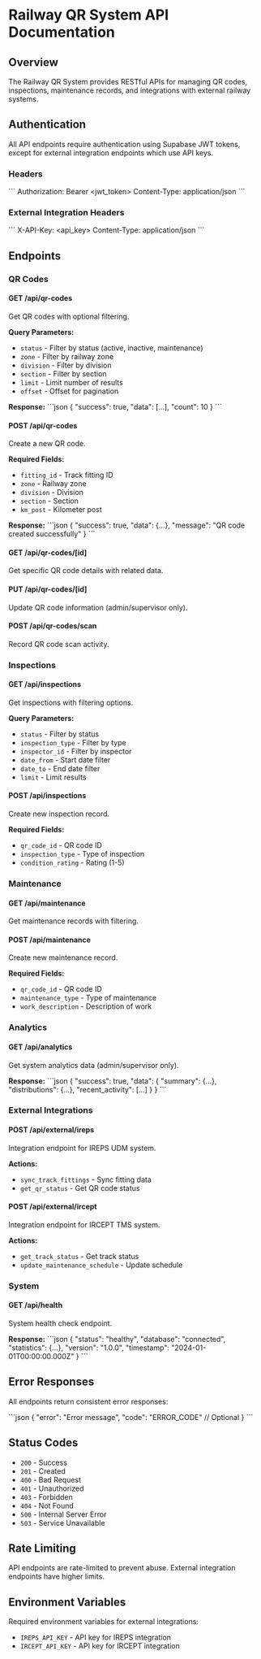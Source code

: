 # Railway QR System API Documentation

## Overview
The Railway QR System provides RESTful APIs for managing QR codes, inspections, maintenance records, and integrations with external railway systems.

## Authentication
All API endpoints require authentication using Supabase JWT tokens, except for external integration endpoints which use API keys.

### Headers
\`\`\`
Authorization: Bearer <jwt_token>
Content-Type: application/json
\`\`\`

### External Integration Headers
\`\`\`
X-API-Key: <api_key>
Content-Type: application/json
\`\`\`

## Endpoints

### QR Codes

#### GET /api/qr-codes
Get QR codes with optional filtering.

**Query Parameters:**
- `status` - Filter by status (active, inactive, maintenance)
- `zone` - Filter by railway zone
- `division` - Filter by division
- `section` - Filter by section
- `limit` - Limit number of results
- `offset` - Offset for pagination

**Response:**
\`\`\`json
{
  "success": true,
  "data": [...],
  "count": 10
}
\`\`\`

#### POST /api/qr-codes
Create a new QR code.

**Required Fields:**
- `fitting_id` - Track fitting ID
- `zone` - Railway zone
- `division` - Division
- `section` - Section
- `km_post` - Kilometer post

**Response:**
\`\`\`json
{
  "success": true,
  "data": {...},
  "message": "QR code created successfully"
}
\`\`\`

#### GET /api/qr-codes/[id]
Get specific QR code details with related data.

#### PUT /api/qr-codes/[id]
Update QR code information (admin/supervisor only).

#### POST /api/qr-codes/scan
Record QR code scan activity.

### Inspections

#### GET /api/inspections
Get inspections with filtering options.

**Query Parameters:**
- `status` - Filter by status
- `inspection_type` - Filter by type
- `inspector_id` - Filter by inspector
- `date_from` - Start date filter
- `date_to` - End date filter
- `limit` - Limit results

#### POST /api/inspections
Create new inspection record.

**Required Fields:**
- `qr_code_id` - QR code ID
- `inspection_type` - Type of inspection
- `condition_rating` - Rating (1-5)

### Maintenance

#### GET /api/maintenance
Get maintenance records with filtering.

#### POST /api/maintenance
Create new maintenance record.

**Required Fields:**
- `qr_code_id` - QR code ID
- `maintenance_type` - Type of maintenance
- `work_description` - Description of work

### Analytics

#### GET /api/analytics
Get system analytics data (admin/supervisor only).

**Response:**
\`\`\`json
{
  "success": true,
  "data": {
    "summary": {...},
    "distributions": {...},
    "recent_activity": [...]
  }
}
\`\`\`

### External Integrations

#### POST /api/external/ireps
Integration endpoint for IREPS UDM system.

**Actions:**
- `sync_track_fittings` - Sync fitting data
- `get_qr_status` - Get QR code status

#### POST /api/external/ircept
Integration endpoint for IRCEPT TMS system.

**Actions:**
- `get_track_status` - Get track status
- `update_maintenance_schedule` - Update schedule

### System

#### GET /api/health
System health check endpoint.

**Response:**
\`\`\`json
{
  "status": "healthy",
  "database": "connected",
  "statistics": {...},
  "version": "1.0.0",
  "timestamp": "2024-01-01T00:00:00.000Z"
}
\`\`\`

## Error Responses

All endpoints return consistent error responses:

\`\`\`json
{
  "error": "Error message",
  "code": "ERROR_CODE" // Optional
}
\`\`\`

## Status Codes
- `200` - Success
- `201` - Created
- `400` - Bad Request
- `401` - Unauthorized
- `403` - Forbidden
- `404` - Not Found
- `500` - Internal Server Error
- `503` - Service Unavailable

## Rate Limiting
API endpoints are rate-limited to prevent abuse. External integration endpoints have higher limits.

## Environment Variables
Required environment variables for external integrations:
- `IREPS_API_KEY` - API key for IREPS integration
- `IRCEPT_API_KEY` - API key for IRCEPT integration
